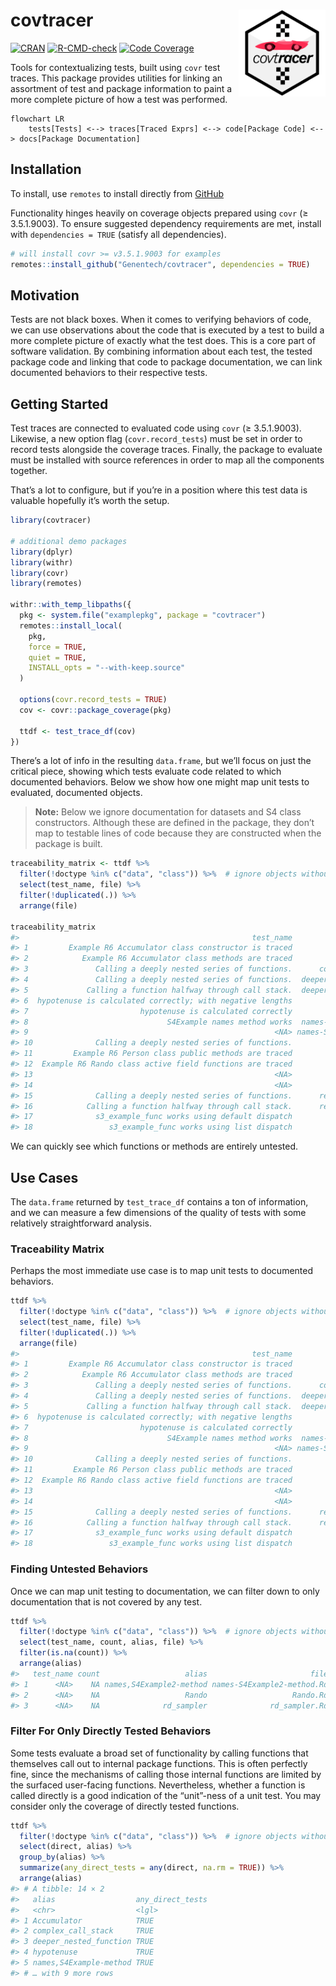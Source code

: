 
<!-- README.md is generated from README.Rmd. Please edit that file -->

# covtracer <a href='https://github.com/genentech/covtracer'><img src='man/figures/hex.png' align="right" height="139" /></a>

[![CRAN](https://img.shields.io/cran/v/ggpackets.svg)](https://cran.r-project.org/package=ggpackets)
[![R-CMD-check](https://github.com/Genentech/covtracer/workflows/R-CMD-check/badge.svg)](https://github.com/Genentech/covtracer/actions)
[![Code
Coverage](https://img.shields.io/codecov/c/github/genentech/covtracer/main.svg)](https://codecov.io/gh/genentech/covtracer)

Tools for contextualizing tests, built using `covr` test traces. This
package provides utilities for linking an assortment of test and package
information to paint a more complete picture of how a test was
performed.

``` mermaid
flowchart LR
    tests[Tests] <--> traces[Traced Exprs] <--> code[Package Code] <--> docs[Package Documentation]
```

## Installation

To install, use `remotes` to install directly from
[GitHub](https://www.github.com/Genentech/covtracer)

Functionality hinges heavily on coverage objects prepared using `covr`
(≥ 3.5.1.9003). To ensure suggested dependency requirements are met,
install with `dependencies = TRUE` (satisfy all dependencies).

``` r
# will install covr >= v3.5.1.9003 for examples
remotes::install_github("Genentech/covtracer", dependencies = TRUE)
```

## Motivation

Tests are not black boxes. When it comes to verifying behaviors of code,
we can use observations about the code that is executed by a test to
build a more complete picture of exactly what the test does. This is a
core part of software validation. By combining information about each
test, the tested package code and linking that code to package
documentation, we can link documented behaviors to their respective
tests.

## Getting Started

Test traces are connected to evaluated code using `covr` (≥ 3.5.1.9003).
Likewise, a new option flag (`covr.record_tests`) must be set in order
to record tests alongside the coverage traces. Finally, the package to
evaluate must be installed with source references in order to map all
the components together.

That’s a lot to configure, but if you’re in a position where this test
data is valuable hopefully it’s worth the setup.

``` r
library(covtracer)

# additional demo packages
library(dplyr)
library(withr)
library(covr)
library(remotes)

withr::with_temp_libpaths({
  pkg <- system.file("examplepkg", package = "covtracer")
  remotes::install_local(
    pkg, 
    force = TRUE, 
    quiet = TRUE, 
    INSTALL_opts = "--with-keep.source"
  )

  options(covr.record_tests = TRUE)
  cov <- covr::package_coverage(pkg)

  ttdf <- test_trace_df(cov)
})
```

There’s a lot of info in the resulting `data.frame`, but we’ll focus on
just the critical piece, showing which tests evaluate code related to
which documented behaviors. Below we show how one might map unit tests
to evaluated, documented objects.

> **Note:** Below we ignore documentation for datasets and S4 class
> constructors. Although these are defined in the package, they don’t
> map to testable lines of code because they are constructed when the
> package is built.

``` r
traceability_matrix <- ttdf %>%
  filter(!doctype %in% c("data", "class")) %>%  # ignore objects without testable code
  select(test_name, file) %>%
  filter(!duplicated(.)) %>%
  arrange(file)

traceability_matrix
#>                                                    test_name                       file
#> 1         Example R6 Accumulator class constructor is traced             Accumulator.Rd
#> 2            Example R6 Accumulator class methods are traced             Accumulator.Rd
#> 3               Calling a deeply nested series of functions.      complex_call_stack.Rd
#> 4               Calling a deeply nested series of functions.  deeper_nested_function.Rd
#> 5             Calling a function halfway through call stack.  deeper_nested_function.Rd
#> 6  hypotenuse is calculated correctly; with negative lengths              hypotenuse.Rd
#> 7                         hypotenuse is calculated correctly              hypotenuse.Rd
#> 8                               S4Example names method works  names-S4Example-method.Rd
#> 9                                                       <NA> names-S4Example2-method.Rd
#> 10              Calling a deeply nested series of functions.         nested_function.Rd
#> 11         Example R6 Person class public methods are traced                  Person.Rd
#> 12  Example R6 Rando class active field functions are traced                   Rando.Rd
#> 13                                                      <NA>                   Rando.Rd
#> 14                                                      <NA>              rd_sampler.Rd
#> 15              Calling a deeply nested series of functions.      recursive_function.Rd
#> 16            Calling a function halfway through call stack.      recursive_function.Rd
#> 17              s3_example_func works using default dispatch         s3_example_func.Rd
#> 18                 s3_example_func works using list dispatch         s3_example_func.Rd
```

We can quickly see which functions or methods are entirely untested.

## Use Cases

The `data.frame` returned by `test_trace_df` contains a ton of
information, and we can measure a few dimensions of the quality of tests
with some relatively straightforward analysis.

### Traceability Matrix

Perhaps the most immediate use case is to map unit tests to documented
behaviors.

``` r
ttdf %>%
  filter(!doctype %in% c("data", "class")) %>%  # ignore objects without testable code
  select(test_name, file) %>%
  filter(!duplicated(.)) %>%
  arrange(file)
#>                                                    test_name                       file
#> 1         Example R6 Accumulator class constructor is traced             Accumulator.Rd
#> 2            Example R6 Accumulator class methods are traced             Accumulator.Rd
#> 3               Calling a deeply nested series of functions.      complex_call_stack.Rd
#> 4               Calling a deeply nested series of functions.  deeper_nested_function.Rd
#> 5             Calling a function halfway through call stack.  deeper_nested_function.Rd
#> 6  hypotenuse is calculated correctly; with negative lengths              hypotenuse.Rd
#> 7                         hypotenuse is calculated correctly              hypotenuse.Rd
#> 8                               S4Example names method works  names-S4Example-method.Rd
#> 9                                                       <NA> names-S4Example2-method.Rd
#> 10              Calling a deeply nested series of functions.         nested_function.Rd
#> 11         Example R6 Person class public methods are traced                  Person.Rd
#> 12  Example R6 Rando class active field functions are traced                   Rando.Rd
#> 13                                                      <NA>                   Rando.Rd
#> 14                                                      <NA>              rd_sampler.Rd
#> 15              Calling a deeply nested series of functions.      recursive_function.Rd
#> 16            Calling a function halfway through call stack.      recursive_function.Rd
#> 17              s3_example_func works using default dispatch         s3_example_func.Rd
#> 18                 s3_example_func works using list dispatch         s3_example_func.Rd
```

### Finding Untested Behaviors

Once we can map unit testing to documentation, we can filter down to
only documentation that is not covered by any test.

``` r
ttdf %>%
  filter(!doctype %in% c("data", "class")) %>%  # ignore objects without testable code
  select(test_name, count, alias, file) %>%
  filter(is.na(count)) %>%
  arrange(alias)
#>   test_name count                   alias                       file
#> 1      <NA>    NA names,S4Example2-method names-S4Example2-method.Rd
#> 2      <NA>    NA                   Rando                   Rando.Rd
#> 3      <NA>    NA              rd_sampler              rd_sampler.Rd
```

### Filter For Only Directly Tested Behaviors

Some tests evaluate a broad set of functionality by calling functions
that themselves call out to internal package functions. This is often
perfectly fine, since the mechanisms of calling those internal functions
are limited by the surfaced user-facing functions. Nevertheless, whether
a function is called directly is a good indication of the “unit”-ness of
a unit test. You may consider only the coverage of directly tested
functions.

``` r
ttdf %>%
  filter(!doctype %in% c("data", "class")) %>%  # ignore objects without testable code
  select(direct, alias) %>%
  group_by(alias) %>%
  summarize(any_direct_tests = any(direct, na.rm = TRUE)) %>%
  arrange(alias)
#> # A tibble: 14 × 2
#>   alias                  any_direct_tests
#>   <chr>                  <lgl>           
#> 1 Accumulator            TRUE            
#> 2 complex_call_stack     TRUE            
#> 3 deeper_nested_function TRUE            
#> 4 hypotenuse             TRUE            
#> 5 names,S4Example-method TRUE            
#> # … with 9 more rows
```
